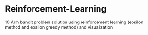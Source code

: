 # Reinforcement-Learning
10 Arm bandit problem solution using reinforcement learning (epsilon method and epsilon greedy method) and visualization
